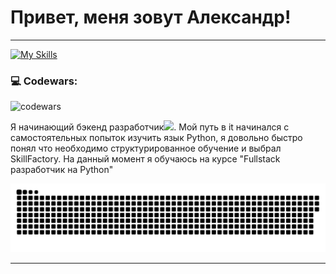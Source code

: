 # Привет, меня зовут Александр!

---

[![My Skills](https://skillicons.dev/icons?i=py,django,html,css,postman,sqlite,linux,git,github)](https://skillicons.dev)
### 💻 Codewars:

![codewars](https://www.codewars.com/users/jforsety/badges/large)

Я начинающий бэкенд разработчик<img src="https://media.giphy.com/media/WUlplcMpOCEmTGBtBW/giphy.gif" width="30px">. Мой путь в it начинался с самостоятельных попыток изучить язык Python, я довольно быстро понял что необходимо структурированное обучение и выбрал SkillFactory.
На данный момент я обучаюсь на курсе "Fullstack разработчик на Python"

<p align="center">
 <img width="600" src="assets/github-snake.svg" alt="snake"/>
</p>

---


